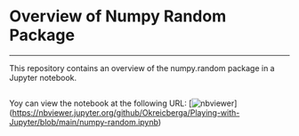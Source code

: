 # Overview of Numpy Random Package 

***

This repository contains an overview of the numpy.random package in a Jupyter notebook. 

## 
Yoy can  view the notebook at the following URL: 
[![nbviewer](https://raw.githubusercontent.com/jupyter/design/master/logos/Badges/nbviewer_badge.svg)]
(https://nbviewer.jupyter.org/github/Okreicberga/Playing-with-Jupyter/blob/main/numpy-random.ipynb)

